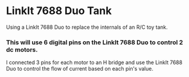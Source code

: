 # LinkIt 7688 Duo Tank
Using a LinkIt 7688 Duo to replace the internals of an R/C toy tank.

### This will use 6 digital pins on the LinkIt 7688 Duo to control 2 dc motors. 
I connected 3 pins for each motor to an H bridge and use the LinkIt 7688 Duo to control the flow of current based on each pin's value.

